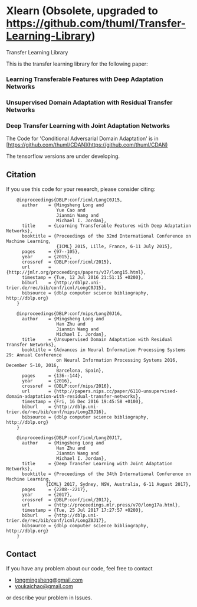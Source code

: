 # Xlearn (Obsolete, upgraded to https://github.com/thuml/Transfer-Learning-Library)
Transfer Learning Library

This is the transfer learning library for the following paper:

### Learning Transferable Features with Deep Adaptation Networks
### Unsupervised Domain Adaptation with Residual Transfer Networks
### Deep Transfer Learning with Joint Adaptation Networks

The Code for 'Conditional Adversarial Domain Adaptation' is in [https://github.com/thuml/CDAN](https://github.com/thuml/CDAN)

The tensorflow versions are under developing.

## Citation
If you use this code for your research, please consider citing:
```
    @inproceedings{DBLP:conf/icml/LongC0J15,
      author    = {Mingsheng Long and
                   Yue Cao and
                   Jianmin Wang and
                   Michael I. Jordan},
      title     = {Learning Transferable Features with Deep Adaptation Networks},
      booktitle = {Proceedings of the 32nd International Conference on Machine Learning,
                   {ICML} 2015, Lille, France, 6-11 July 2015},
      pages     = {97--105},
      year      = {2015},
      crossref  = {DBLP:conf/icml/2015},
      url       = {http://jmlr.org/proceedings/papers/v37/long15.html},
      timestamp = {Tue, 12 Jul 2016 21:51:15 +0200},
      biburl    = {http://dblp2.uni-trier.de/rec/bib/conf/icml/LongC0J15},
      bibsource = {dblp computer science bibliography, http://dblp.org}
    }
    
    @inproceedings{DBLP:conf/nips/LongZ0J16,
      author    = {Mingsheng Long and
                   Han Zhu and
                   Jianmin Wang and
                   Michael I. Jordan},
      title     = {Unsupervised Domain Adaptation with Residual Transfer Networks},
      booktitle = {Advances in Neural Information Processing Systems 29: Annual Conference
                   on Neural Information Processing Systems 2016, December 5-10, 2016,
                   Barcelona, Spain},
      pages     = {136--144},
      year      = {2016},
      crossref  = {DBLP:conf/nips/2016},
      url       = {http://papers.nips.cc/paper/6110-unsupervised-domain-adaptation-with-residual-transfer-networks},
      timestamp = {Fri, 16 Dec 2016 19:45:58 +0100},
      biburl    = {http://dblp.uni-trier.de/rec/bib/conf/nips/LongZ0J16},
      bibsource = {dblp computer science bibliography, http://dblp.org}
    }
    
    @inproceedings{DBLP:conf/icml/LongZ0J17,
      author    = {Mingsheng Long and
                   Han Zhu and
                   Jianmin Wang and
                   Michael I. Jordan},
      title     = {Deep Transfer Learning with Joint Adaptation Networks},
      booktitle = {Proceedings of the 34th International Conference on Machine Learning,
               {ICML} 2017, Sydney, NSW, Australia, 6-11 August 2017},
      pages     = {2208--2217},
      year      = {2017},
      crossref  = {DBLP:conf/icml/2017},
      url       = {http://proceedings.mlr.press/v70/long17a.html},
      timestamp = {Tue, 25 Jul 2017 17:27:57 +0200},
      biburl    = {http://dblp.uni-trier.de/rec/bib/conf/icml/LongZ0J17},
      bibsource = {dblp computer science bibliography, http://dblp.org}
    }
```

## Contact
If you have any problem about our code, feel free to contact 
- longmingsheng@gmail.com
- youkaichao@gmail.com

or describe your problem in Issues.
